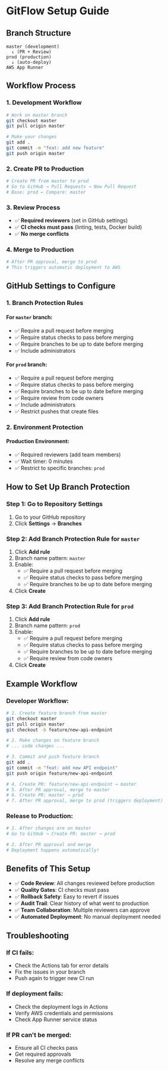 # GitFlow Setup Guide

## **Branch Structure**

```
master (development)
  ↓ (PR + Review)
prod (production)
  ↓ (auto-deploy)
AWS App Runner
```

## **Workflow Process**

### **1. Development Workflow**
```bash
# Work on master branch
git checkout master
git pull origin master

# Make your changes
git add .
git commit -m "feat: add new feature"
git push origin master
```

### **2. Create PR to Production**
```bash
# Create PR from master to prod
# Go to GitHub → Pull Requests → New Pull Request
# Base: prod ← Compare: master
```

### **3. Review Process**
- ✅ **Required reviewers** (set in GitHub settings)
- ✅ **CI checks must pass** (linting, tests, Docker build)
- ✅ **No merge conflicts**

### **4. Merge to Production**
```bash
# After PR approval, merge to prod
# This triggers automatic deployment to AWS
```

## **GitHub Settings to Configure**

### **1. Branch Protection Rules**

#### **For `master` branch:**
- ✅ Require a pull request before merging
- ✅ Require status checks to pass before merging
- ✅ Require branches to be up to date before merging
- ✅ Include administrators

#### **For `prod` branch:**
- ✅ Require a pull request before merging
- ✅ Require status checks to pass before merging
- ✅ Require branches to be up to date before merging
- ✅ Require review from code owners
- ✅ Include administrators
- ✅ Restrict pushes that create files

### **2. Environment Protection**

#### **Production Environment:**
- ✅ Required reviewers (add team members)
- ✅ Wait timer: 0 minutes
- ✅ Restrict to specific branches: `prod`

## **How to Set Up Branch Protection**

### **Step 1: Go to Repository Settings**
1. Go to your GitHub repository
2. Click **Settings** → **Branches**

### **Step 2: Add Branch Protection Rule for `master`**
1. Click **Add rule**
2. Branch name pattern: `master`
3. Enable:
   - ✅ Require a pull request before merging
   - ✅ Require status checks to pass before merging
   - ✅ Require branches to be up to date before merging
4. Click **Create**

### **Step 3: Add Branch Protection Rule for `prod`**
1. Click **Add rule**
2. Branch name pattern: `prod`
3. Enable:
   - ✅ Require a pull request before merging
   - ✅ Require status checks to pass before merging
   - ✅ Require branches to be up to date before merging
   - ✅ Require review from code owners
4. Click **Create**

## **Example Workflow**

### **Developer Workflow:**
```bash
# 1. Create feature branch from master
git checkout master
git pull origin master
git checkout -b feature/new-api-endpoint

# 2. Make changes on feature branch
# ... code changes ...

# 3. Commit and push feature branch
git add .
git commit -m "feat: add new API endpoint"
git push origin feature/new-api-endpoint

# 4. Create PR: feature/new-api-endpoint → master
# 5. After PR approval, merge to master
# 6. Create PR: master → prod
# 7. After PR approval, merge to prod (triggers deployment)
```

### **Release to Production:**
```bash
# 1. After changes are on master
# Go to GitHub → Create PR: master → prod

# 2. After PR approval and merge
# Deployment happens automatically!
```

## **Benefits of This Setup**

- ✅ **Code Review**: All changes reviewed before production
- ✅ **Quality Gates**: CI checks must pass
- ✅ **Rollback Safety**: Easy to revert if issues
- ✅ **Audit Trail**: Clear history of what went to production
- ✅ **Team Collaboration**: Multiple reviewers can approve
- ✅ **Automated Deployment**: No manual deployment needed

## **Troubleshooting**

### **If CI fails:**
- Check the Actions tab for error details
- Fix the issues in your branch
- Push again to trigger new CI run

### **If deployment fails:**
- Check the deployment logs in Actions
- Verify AWS credentials and permissions
- Check App Runner service status

### **If PR can't be merged:**
- Ensure all CI checks pass
- Get required approvals
- Resolve any merge conflicts
